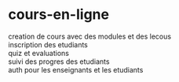 # cours-en-ligne
creation de cours avec des modules et des lecous </br>
inscription des etudiants</br>
quiz et evaluations </br>
suivi des progres des etudiants</br>
auth pour les enseignants et les etudiants</br>

